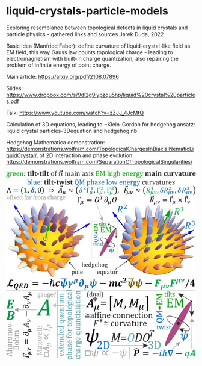 # liquid-crystals-particle-models
Exploring resemblance between topological defects in liquid crystals and particle physics - gathered links and sources
Jarek Duda, 2022

Basic idea (Manfried Faber): define curvature of liquid-crystal-like field as EM field, this way Gauss law counts topological charge - leading to electromagnetism with built-in charge quantization, also repairing the problem of infinite energy of point charge.

Main article: https://arxiv.org/pdf/2108.07896

Slides: https://www.dropbox.com/s/9dl2g9lypzqu5hp/liquid%20crystal%20particles.pdf

Talk: https://www.youtube.com/watch?v=zZJJ_4JcMtQ

Calculation of 3D equations, leading to ~Klein-Gordon for hedgehog ansatz: liquid crystal particles-3Dequation and hedgehog.nb

Hedgehog Mathematica demonstration: https://demonstrations.wolfram.com/TopologicalChargesInBiaxialNematicLiquidCrystal/, of 2D interaction and phase evolution: https://demonstrations.wolfram.com/SeparationOfTopologicalSingularities/

![alt text](https://github.com/JarekDuda/liquid-crystals-particle-models/blob/main/diagram.jpg?raw=true)
